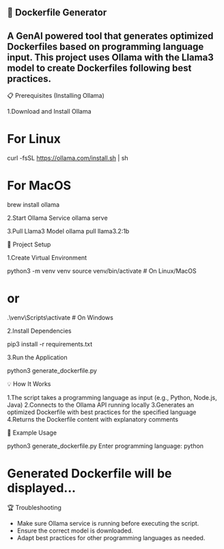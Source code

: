 🐳 Dockerfile Generator
----------------------------------------------------------------------------------------------------------------------------------------------------------------------------------------------
A GenAI powered tool that generates optimized Dockerfiles based on programming language input. This project uses Ollama with the Llama3 model to create Dockerfiles following best practices.
----------------------------------------------------------------------------------------------------------------------------------------------------------------------------------------------

📋 Prerequisites
(Installing Ollama)

 1.Download and Install Ollama
 # For Linux
curl -fsSL https://ollama.com/install.sh | sh

# For MacOS
brew install ollama

2.Start Ollama Service
ollama serve

3.Pull Llama3 Model
ollama pull llama3.2:1b


🚀 Project Setup

1.Create Virtual Environment

python3 -m venv venv
source venv/bin/activate  # On Linux/MacOS
# or
.\venv\Scripts\activate  # On Windows

2.Install Dependencies

pip3 install -r requirements.txt

3.Run the Application

python3 generate_dockerfile.py



💡 How It Works

1.The script takes a programming language as input (e.g., Python, Node.js, Java)
2.Connects to the Ollama API running locally
3.Generates an optimized Dockerfile with best practices for the specified language
4.Returns the Dockerfile content with explanatory comments


📝 Example Usage

python3 generate_dockerfile.py
Enter programming language: python
# Generated Dockerfile will be displayed...


🏆 Troubleshooting

- Make sure Ollama service is running before executing the script.
- Ensure the correct model is downloaded.
- Adapt best practices for other programming languages as needed.

